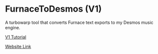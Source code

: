 # FurnaceToDesmos (V1)
A turbowarp tool that converts Furnace text exports to my Desmos music engine.

[V1 Tutorial]()

[Website Link](https://sites.google.com/view/obsidiansnow/home/members/snapdev643/furnace-to-desmos)
